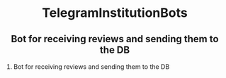 <h1 align="center">TelegramInstitutionBots</h1>
<h2 align="center">Bot for receiving reviews and sending them to the DB</h2>
<ol>
    <li>Bot for receiving reviews and sending them to the DB</li>
</ol>
